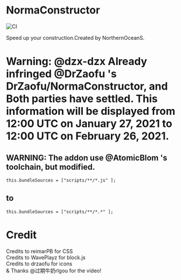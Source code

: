 # NormaConstructor

![CI](https://github.com/NorthernOceanS/NormaConstructor/workflows/CI/badge.svg)

Speed up your construction.Created by NorthernOceanS.
# Warning: @dzx-dzx Already infringed @DrZaofu 's DrZaofu/NormaConstructor, and Both parties have settled. This information will be displayed from 12:00 UTC on January 27, 2021 to 12:00 UTC on February 26, 2021. 
## WARNING: The addon use @AtomicBlom 's toolchain, but modified.
```
this.bundleSources = ["scripts/**/*.js" ];
```
## to
```
this.bundleSources = ["scripts/**/*.*" ];
```
# Credit
Credits to reimarPB for CSS  
Credits to WavePlayz for block.js  
Credits to drzaofu for icons  
& Thanks @过期牛奶rlgou for the video!
